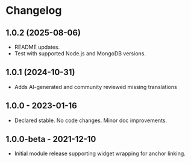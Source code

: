 # Changelog

## 1.0.2 (2025-08-06)

* README updates.
* Test with supported Node.js and MongoDB versions.

## 1.0.1 (2024-10-31)

* Adds AI-generated and community reviewed missing translations

## 1.0.0 - 2023-01-16

* Declared stable. No code changes. Minor doc improvements.

## 1.0.0-beta - 2021-12-10

* Initial module release supporting widget wrapping for anchor linking.
